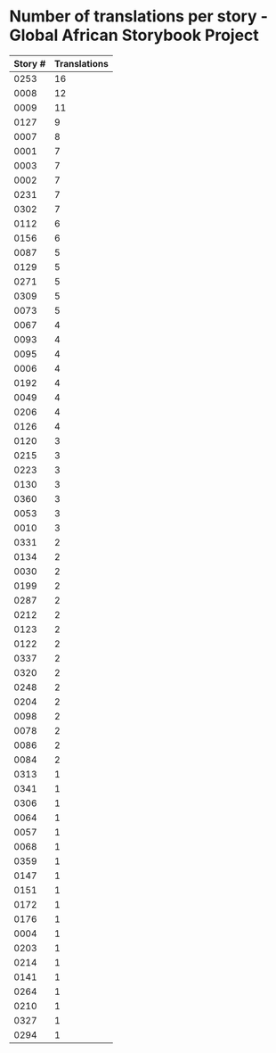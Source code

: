 # Number of translations per story - Global African Storybook Project

Story # | Translations
------- | ------------
0253 | 16
0008 | 12
0009 | 11
0127 | 9
0007 | 8
0001 | 7
0003 | 7
0002 | 7
0231 | 7
0302 | 7
0112 | 6
0156 | 6
0087 | 5
0129 | 5
0271 | 5
0309 | 5
0073 | 5
0067 | 4
0093 | 4
0095 | 4
0006 | 4
0192 | 4
0049 | 4
0206 | 4
0126 | 4
0120 | 3
0215 | 3
0223 | 3
0130 | 3
0360 | 3
0053 | 3
0010 | 3
0331 | 2
0134 | 2
0030 | 2
0199 | 2
0287 | 2
0212 | 2
0123 | 2
0122 | 2
0337 | 2
0320 | 2
0248 | 2
0204 | 2
0098 | 2
0078 | 2
0086 | 2
0084 | 2
0313 | 1
0341 | 1
0306 | 1
0064 | 1
0057 | 1
0068 | 1
0359 | 1
0147 | 1
0151 | 1
0172 | 1
0176 | 1
0004 | 1
0203 | 1
0214 | 1
0141 | 1
0264 | 1
0210 | 1
0327 | 1
0294 | 1

